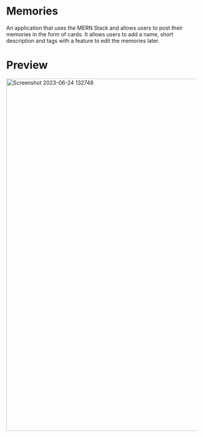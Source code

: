 # Memories
An application that uses the MERN Stack and allows users to post their memories in the form of cards. It allows users to add a name, short description and tags with a feature to edit the memories later.
# Preview 

<img width="932" alt="Screenshot 2023-06-24 132748" src="https://github.com/sakshiii-13/Memories/assets/115460967/2cd59996-f2b2-4397-babe-d7b00546c4af">


